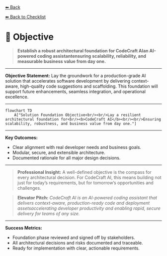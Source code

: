 [⬅ Back](../index.md)

[⬅ Back to Checklist](../checklist.md)

# 🎯 Objective

> **Establish a robust architectural foundation for CodeCraft AIan AI-powered coding assistantensuring scalability, reliability, and measurable business value from day one.**

---

**Objective Statement:**
Lay the groundwork for a production-grade AI solution that accelerates software development by delivering context-aware, high-quality code suggestions and scaffolding.
This foundation will support future enhancements, seamless integration, and operational excellence.

---

```mermaid
flowchart TD
    A["Solution Foundation Objective<br/><br/>Lay a resilient architectural foundation for<br/><b>CodeCraft AI</b><br/><br/>Ensuring scalability, robustness, and business value from day one."]
```

---

**Key Outcomes:**
- Clear alignment with real developer needs and business goals.
- Modular, secure, and extensible architecture.
- Documented rationale for all major design decisions.

---

> **Professional Insight:**
> A well-defined objective is the compass for every architectural decision.
> For CodeCraft AI, this means building not just for today’s requirements, but for tomorrow’s opportunities and challenges.

> **Elevator Pitch:**
> *CodeCraft AI is an AI-powered coding assistant that delivers context-aware, production-ready code and deployment assetsaccelerating developer productivity and enabling rapid, secure delivery for teams of any size.*

---

**Success Metrics:**
- Foundation phase reviewed and signed off by stakeholders.
- All architectural decisions and risks documented and traceable.
- Ready for implementation with clear, actionable requirements.
